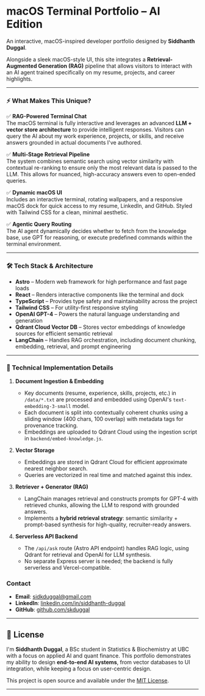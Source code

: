 # macOS Terminal Portfolio – AI Edition

An interactive, macOS-inspired developer portfolio designed by **Siddhanth Duggal**.

Alongside a sleek macOS-style UI, this site integrates a **Retrieval-Augmented Generation (RAG)** pipeline that allows visitors to interact with an AI agent trained specifically on my resume, projects, and career highlights.

---

### ⚡ What Makes This Unique?

✅ **RAG-Powered Terminal Chat**  
The macOS terminal is fully interactive and leverages an advanced **LLM + vector store architecture** to provide intelligent responses. Visitors can query the AI about my work experience, projects, or skills, and receive answers grounded in actual documents I've authored. 

✅ **Multi-Stage Retrieval Pipeline**  
The system combines semantic search using vector similarity with contextual re-ranking to ensure only the most relevant data is passed to the LLM. This allows for nuanced, high-accuracy answers even to open-ended queries.

✅ **Dynamic macOS UI**  
Includes an interactive terminal, rotating wallpapers, and a responsive macOS dock for quick access to my resume, LinkedIn, and GitHub. Styled with Tailwind CSS for a clean, minimal aesthetic.

✅ **Agentic Query Routing**  
The AI agent dynamically decides whether to fetch from the knowledge base, use GPT for reasoning, or execute predefined commands within the terminal environment.

---

### 🛠 Tech Stack & Architecture

- **Astro** – Modern web framework for high performance and fast page loads  
- **React** – Renders interactive components like the terminal and dock  
- **TypeScript** – Provides type safety and maintainability across the project  
- **Tailwind CSS** – For utility-first responsive styling  
- **OpenAI GPT-4** – Powers the natural language understanding and generation  
- **Qdrant Cloud Vector DB** – Stores vector embeddings of knowledge sources for efficient semantic retrieval  
- **LangChain** – Handles RAG orchestration, including document chunking, embedding, retrieval, and prompt engineering  

---

### 🧠 Technical Implementation Details

1. **Document Ingestion & Embedding**  
   - Key documents (resume, experience, skills, projects, etc.) in `/data/*.txt` are processed and embedded using OpenAI's `text-embedding-3-small` model.
   - Each document is split into contextually coherent chunks using a sliding window (400 chars, 100 overlap) with metadata tags for provenance tracking.
   - Embeddings are uploaded to Qdrant Cloud using the ingestion script in `backend/embed-knowledge.js`.

2. **Vector Storage**  
   - Embeddings are stored in Qdrant Cloud for efficient approximate nearest neighbor search.
   - Queries are vectorized in real time and matched against this index.

3. **Retriever + Generator (RAG)**  
   - LangChain manages retrieval and constructs prompts for GPT-4 with retrieved chunks, allowing the LLM to respond with grounded answers.
   - Implements a **hybrid retrieval strategy**: semantic similarity + prompt-based synthesis for high-quality, recruiter-ready answers.

4. **Serverless API Backend**  
   - The `/api/ask` route (Astro API endpoint) handles RAG logic, using Qdrant for retrieval and OpenAI for LLM synthesis.
   - No separate Express server is needed; the backend is fully serverless and Vercel-compatible.

### **Contact**
- **Email**: sidkduggal@gmail.com
- **LinkedIn**: [linkedin.com/in/siddhanth-duggal](https://linkedin.com/in/siddhanth-duggal)
- **GitHub**: [github.com/skduggal](https://github.com/skduggal)

---

## 📄 License

I'm **Siddhanth Duggal**, a BSc student in Statistics & Biochemistry at UBC with a focus on applied 
AI and quant finance. This portfolio demonstrates my ability to design **end-to-end AI systems**, 
from vector databases to UI integration, while keeping a focus on user-centric design.

This project is open source and available under the [MIT License](LICENSE).

---
